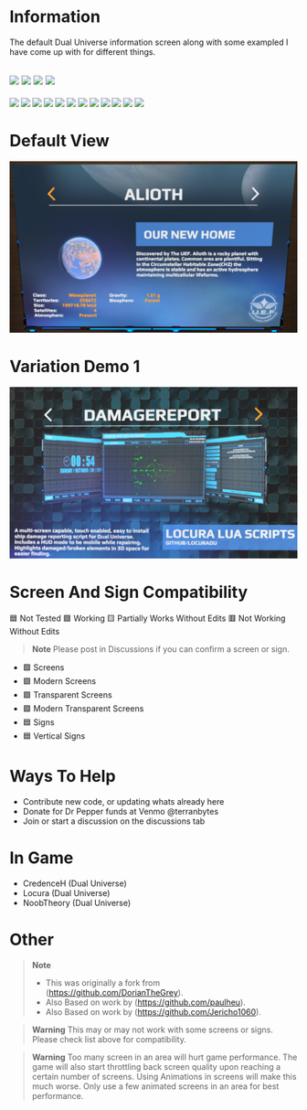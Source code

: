 # Information
 The default Dual Universe information screen along with some exampled I have come up with for different things.  

[![](https://img.shields.io/badge/DU-1.0.10-green?style=for-the-badge&logo=steam)](https://store.steampowered.com/app/2000270/Dual_Universe/)
[![](https://img.shields.io/badge/Maintained-YES-green?style=for-the-badge)](#)
[![](https://img.shields.io/badge/VERSION-v3.33-green?style=for-the-badge)](#)
![](https://komarev.com/ghpvc/?username=DU-System-Information-Screen&style=for-the-badge)
---
[![](https://img.shields.io/github/issues/locuradu/DU-System-Information-Screen?style=flat-square&label=ISSUES)](#)
[![](https://img.shields.io/github/issues-closed/locuradu/DU-System-Information-Screen?style=flat-square&label=ISSUES)](#)
[![](https://img.shields.io/github/watchers/locuradu/DU-System-Information-Screen?style=flat-square&label=WATCHERS)](#)
[![](https://img.shields.io/github/stars/locuradu/DU-System-Information-Screen?style=flat-square&label=STARS)](#)
[![](https://img.shields.io/github/forks/locuradu/DU-System-Information-Screen?style=flat-square&label=FORKS)](#)
[![](https://img.shields.io/github/commit-activity/m/locuradu/DU-System-Information-Screen?style=flat-square&label=COMMIT%20ACTIVITY)](#)
[![](https://img.shields.io/github/discussions/locuradu/DU-System-Information-Screen?label=DISCUSSIONS&style=flat-square)](#)
[![](https://img.shields.io/github/last-commit/locuradu/DU-System-Information-Screen?label=LAST%20COMMIT&style=flat-square)](#)
[![](https://img.shields.io/github/contributors/locuradu/DU-System-Information-Screen?label=CONTRIBUTORS&style=flat-square)](#)
[![](https://img.shields.io/github/releases/locuradu/DU-System-Information-Screen?label=RELEASES&style=flat-square)](#)
[![](https://img.shields.io/github/repo-size/LocuraDU/DU-System-Information-Screen?label=REPO%20SIZE&style=flat-square)](#)
[![](https://img.shields.io/github/license/LocuraDU/DU-System-Information-Screen?label=LICENSE&style=flat-square)](#)

# Default View
![Image of Screen](images/du_system_screen.png?raw=true)

# Variation Demo 1
![Image of Screen](images/var-1.png?raw=true)

# Screen And Sign Compatibility
:blue_square: Not Tested :green_square: Working :yellow_square: Partially Works Without Edits :red_square: Not Working Without Edits
> **Note**
> Please post in Discussions if you can confirm a screen or sign.
- :green_square: Screens
- :green_square: Modern Screens
- :green_square: Transparent Screens
- :green_square: Modern Transparent Screens
- :blue_square: Signs
- :blue_square: Vertical Signs

# Ways To Help
- Contribute new code, or updating whats already here
- Donate for Dr Pepper funds at Venmo @terranbytes
- Join or start a discussion on the discussions tab

# In Game
- CredenceH (Dual Universe)
- Locura (Dual Universe)
- NoobTheory (Dual Universe)

# Other
> **Note**
> - This was originally a fork from (https://github.com/DorianTheGrey).
> - Also Based on work by (https://github.com/paulheu).
> - Also Based on work by (https://github.com/Jericho1060).

> **Warning**
> This may or may not work with some screens or signs. Please check list above for compatibility.

> **Warning**
> Too many screen in an area will hurt game performance. The game will also start throttling back screen quality upon reaching a certain number of screens. Using Animations in screens will make this much worse. Only use a few animated screens in an area for best performance.
